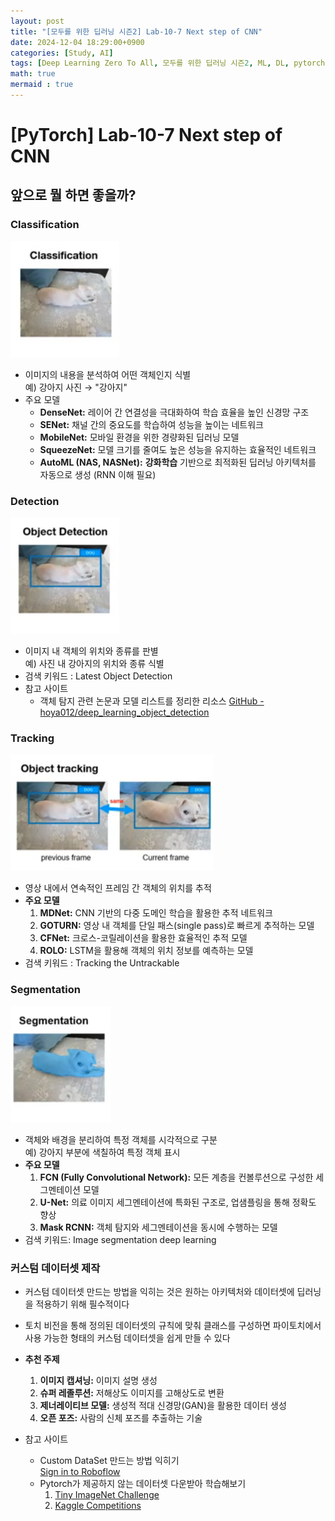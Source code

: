 ```yaml
---
layout: post
title: "[모두를 위한 딥러닝 시즌2] Lab-10-7 Next step of CNN"
date: 2024-12-04 18:29:00+0900
categories: [Study, AI]
tags: [Deep Learning Zero To All, 모두를 위한 딥러닝 시즌2, ML, DL, pytorch]
math: true
mermaid : true
---
```

# [PyTorch] Lab-10-7 Next step of CNN

## 앞으로 뭘 하면 좋을까?

### Classification

![image.png](assets/img/posts/AI/10-7/image.png)

- 이미지의 내용을 분석하여 어떤 객체인지 식별  
  예) 강아지 사진 → "강아지"
- 주요 모델
    - **DenseNet:** 레이어 간 연결성을 극대화하여 학습 효율을 높인 신경망 구조
    - **SENet:** 채널 간의 중요도를 학습하여 성능을 높이는 네트워크
    - **MobileNet:** 모바일 환경을 위한 경량화된 딥러닝 모델
    - **SqueezeNet:** 모델 크기를 줄여도 높은 성능을 유지하는 효율적인 네트워크
    - **AutoML (NAS, NASNet):** **강화학습** 기반으로 최적화된 딥러닝 아키텍처를 자동으로 생성 (RNN 이해 필요)

### Detection

![image.png](assets/img/posts/AI/10-7/image%201.png)

- 이미지 내 객체의 위치와 종류를 판별  
  예) 사진 내 강아지의 위치와 종류 식별
- 검색 키워드 : Latest Object Detection
- 참고 사이트
    - 객체 탐지 관련 논문과 모델 리스트를 정리한 리소스
        [GitHub - hoya012/deep_learning_object_detection](https://github.com/hoya012/deep_learning_object_detection)
        

### Tracking

![image.png](assets/img/posts/AI/10-7/image%202.png)

- 영상 내에서 연속적인 프레임 간 객체의 위치를 추적
- **주요 모델**
    1. **MDNet:** CNN 기반의 다중 도메인 학습을 활용한 추적 네트워크
    2. **GOTURN:** 영상 내 객체를 단일 패스(single pass)로 빠르게 추적하는 모델
    3. **CFNet:** 크로스-코릴레이션을 활용한 효율적인 추적 모델
    4. **ROLO:** LSTM을 활용해 객체의 위치 정보를 예측하는 모델
- 검색 키워드 : Tracking the Untrackable

### Segmentation

![image.png](assets/img/posts/AI/10-7/image%203.png)

- 객체와 배경을 분리하여 특정 객체를 시각적으로 구분  
  예) 강아지 부분에 색칠하여 특정 객체 표시
- **주요 모델**
    1. **FCN (Fully Convolutional Network):** 모든 계층을 컨볼루션으로 구성한 세그멘테이션 모델
    2. **U-Net:** 의료 이미지 세그멘테이션에 특화된 구조로, 업샘플링을 통해 정확도 향상
    3. **Mask RCNN:** 객체 탐지와 세그멘테이션을 동시에 수행하는 모델
- 검색 키워드: Image segmentation deep learning

### **커스텀 데이터셋 제작**

- 커스텀 데이터셋 만드는 방법을 익히는 것은 원하는 아키텍처와 데이터셋에 딥러닝을 적용하기 위해 필수적이다
- 토치 비전을 통해 정의된 데이터셋의 규칙에 맞춰 클래스를 구성하면 파이토치에서 사용 가능한 형태의 커스텀 데이터셋을 쉽게 만들 수 있다
- **추천 주제**
    1. **이미지 캡셔닝:** 이미지 설명 생성
    2. **슈퍼 레졸루션:** 저해상도 이미지를 고해상도로 변환
    3. **제너레이티브 모델:** 생성적 적대 신경망(GAN)을 활용한 데이터 생성
    4. **오픈 포즈:** 사람의 신체 포즈를 추출하는 기술

- 참고 사이트
    - Custom DataSet 만드는 방법 익히기  
    [Sign in to Roboflow](https://app.roboflow.com/)
    - Pytorch가 제공하지 않는 데이터셋 다운받아 학습해보기
        1. [Tiny ImageNet Challenge](https://www.kaggle.com/c/thu-deep-learning/overview)
        2. [Kaggle Competitions](https://www.kaggle.com/competitions?hostSegmentIdFilter=5)
          
